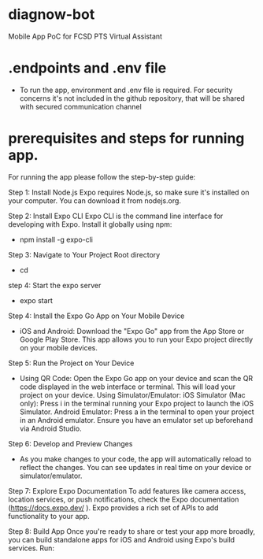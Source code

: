 # diagnow-bot

Mobile App PoC for FCSD PTS Virtual Assistant

# .endpoints and .env file

- To run the app, environment and .env file is required. For security concerns it's not included in the github repository, that will be shared with secured communication channel

# prerequisites and steps for running app.

For running the app please follow the step-by-step guide:

Step 1: Install Node.js
Expo requires Node.js, so make sure it's installed on your computer. You can download it from nodejs.org.

Step 2: Install Expo CLI
Expo CLI is the command line interface for developing with Expo. Install it globally using npm:

- npm install -g expo-cli

Step 3: Navigate to Your Project Root directory

- cd <ProjectPath>

step 4: Start the expo server

- expo start

Step 4: Install the Expo Go App on Your Mobile Device

- iOS and Android: Download the "Expo Go" app from the App Store or Google Play Store. This app allows you to run your Expo project directly on your mobile devices.

Step 5: Run the Project on Your Device

- Using QR Code: Open the Expo Go app on your device and scan the QR code displayed in the web interface or terminal. This will load your project on your device.
  Using Simulator/Emulator:
  iOS Simulator (Mac only): Press i in the terminal running your Expo project to launch the iOS Simulator.
  Android Emulator: Press a in the terminal to open your project in an Android emulator. Ensure you have an emulator set up beforehand via Android Studio.

Step 6: Develop and Preview Changes

- As you make changes to your code, the app will automatically reload to reflect the changes. You can see updates in real time on your device or simulator/emulator.

Step 7: Explore Expo Documentation
To add features like camera access, location services, or push notifications, check the Expo documentation (https://docs.expo.dev/ ). Expo provides a rich set of APIs to add functionality to your app.

Step 8: Build App
Once you're ready to share or test your app more broadly, you can build standalone apps for iOS and Android using Expo's build services. Run:
